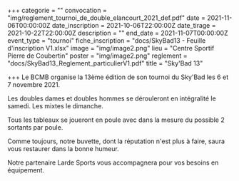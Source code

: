 +++
categorie = ""
convocation = "img/reglement_tournoi_de_double_elancourt_2021_def.pdf"
date = 2021-11-06T00:00:00Z
date_inscription = 2021-10-06T22:00:00Z
date_tirage = 2021-10-22T22:00:00Z
description = ""
end_date = 2021-11-07T00:00:00Z
event_type = "tournoi"
fiche_inscription = "docs/SkyBad13 - Feuille d'inscription V1.xlsx"
image = "img/image2.png"
lieu = "Centre Sportif Pierre de Coubertin"
poster = "img/image2.png"
reglement = "docs/SkyBad13_Reglement_particulierV1.pdf"
title = "Sky'Bad 13"

+++
Le BCMB organise la 13ème édition de son tournoi du Sky'Bad les 6 et 7 novembre 2021.

Les doubles dames et doubles hommes se dérouleront en intégralité le samedi. Les mixtes le dimanche.

Tous les tableaux se joueront en poule avec dans la mesure du possible 2 sortants par poule.

Comme toujours, notre buvette, dont la réputation n'est plus à faire, saura vous restaurer dans la bonne humeur.

Notre partenaire Larde Sports vous accompagnera pour vos besoins en équipement.
